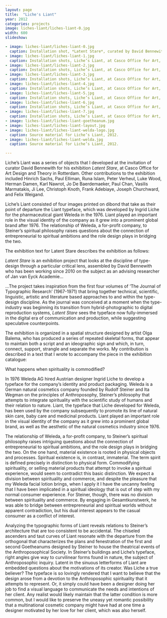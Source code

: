```yaml
---
layout: page
title:  "Liche's Liant"
year: 2012
categories: projects
image: liches-liant/liches-liant-0.jpg
width: 600
slideshow:

- image: liches-liant/liches-liant-0.jpg
  caption: Installation shot, *Latent Stare*, curated by David Bennewith at Casco Office for Art, Design and Theory (Rotterdam).
- image: liches-liant/liches-liant-1.jpg
  caption: Installation shots, Liche’s Liant, at Casco Office for Art, Design and Theory (Rotterdam). 2012.
- image: liches-liant/liches-liant-2.jpg
  caption: Installation shots, Liche’s Liant, at Casco Office for Art, Design and Theory (Rotterdam). 2012.
- image: liches-liant/liches-liant-3.jpg
  caption: Installation shots, Liche’s Liant, at Casco Office for Art, Design and Theory (Rotterdam). 2012.
- image: liches-liant/liches-liant-4.jpg
  caption: Installation shots, Liche’s Liant, at Casco Office for Art, Design and Theory (Rotterdam). 2012.
- image: liches-liant/liches-liant-5.jpg
  caption: Installation shots, Liche’s Liant, at Casco Office for Art, Design and Theory (Rotterdam). 2012.
- image: liches-liant/liches-liant-6.jpg
  caption: Installation shots, Liche’s Liant, at Casco Office for Art, Design and Theory (Rotterdam). 2012.
- image: liches-liant/liches-liant-7.jpg
  caption: Installation shots, Liche’s Liant, at Casco Office for Art, Design and Theory (Rotterdam). 2012.
- image: liches-liant/liches-liant-goetheanum.jpg
- image: liches-liant/liches-liant-layout.jpg
- image: liches-liant/liches-liant-welda-logo.jpg
  caption: Source material for Liche’s Liant, 2012.
- image: liches-liant/liches-liant-welda.jpg
  caption: Source material for Liche’s Liant, 2012.

---
```


Liche’s Liant was a series of objects that I developed at the invitation of curator David Bennewith for his exhibition *Latent Stare*, at Casco Office for Art Design and Theory in Rotterdam. Other  contributions to the exhibition included Hinrich Sachs, Paul Elliman, Runa Islam, Peter Verheul, Luke Wood, Herman Damen, Karl Nawrot, Jo De Baerdemaeker, Paul Chan, Vasilis Marmatakis, Ji Lee, Christoph Knoth, Frank Adebiaye, Joseph Churchward, and Felix Weigand.

Liche’s Liant consisted of four images printed on dibond that take as their point of departure the Liant typeface, which was developed by Ingrid Liche for the pharmaceutical giant Weleda in the 1976.  Liant played an important role in the visual identity of the company as it grew into a prominent global brand after 1976. The relationship of Weleda, a for-profit company, to Steiner’s spiritual philosophy raises questions about the connection of entrepreneurial to spiritual ambitions and the role design plays in bridging the two.

The exhibition text for Latent Stare describes the exhibition  as follows:
 
*Latent Stare* is an exhibition project that looks at the discipline of type- design through a particular critical lens, assembled by David Bennewith who has been working since 2010 on the subject as an advising researcher of Jan van Eyck Academie...
  
...The project takes inspiration from the first four volumes of ‘The Journal of Typographic Research’ (1967-1971) that bring together technical, scientific, linguistic, artistic and literature based approaches to and within the type-design discipline. As the journal was conceived at a moment when the type-industry was beginning its transition from hybrid-photographic to digital reproduction systems, *Latent Stare* sees the typeface now fully-immersed in the digital era of communication and production, while suggesting speculative counterpoints. 
 
The exhibition is organized in a spatial structure designed by artist Olga Balema, who has produced a series of repeated skeletal forms, that appear to maintain both a script and an ideographic sign and which, in turn, connect, support, strangle and separate the works. 
My contribution is described in a text that I wrote to accompany the piece in the exhibition catalogue:

What happens when spirituality is commodified? 

In 1976 Weleda AG hired Austrian designer Ingrid Liche to develop a typeface for the company’s identity and product packaging. Weleda is a German natural cosmetics company founded by Rudolf Steiner and Ita Wegman on the principles of Anthroposophy, Steiner’s philosophy that attempts to integrate spirituality with the scientific study of humans and their relation to nature. Liant, the typeface that Liche developed for Weleda, has been used by the company subsequently to promote its line of natural skin care, baby care and medicinal products. Liant played an important role in the visual identity of the company as it grew into a prominent global brand, as well as the aesthetic of the natural cosmetics industry since 1976. 

The relationship of Weleda, a for-profit company, to Steiner’s spiritual philosophy raises intriguing questions about the connection of entrepreneurial to spiritual ambitions, and the role design plays in bridging the two. On the one hand, material existence is rooted in physical objects and processes. Spiritual existence is, in contrast, immaterial. The term spirit is defined precisely in distinction to physical form. Commodifying spirituality, or selling material products that attempt to invoke a spiritual experience, would seem to contradict this basic distinction. We expect a division between spirituality and commerce, and despite the pleasure that my Weleda facial lotion brings, when I apply it I have the uncanny feeling that I have been implicated in a spiritual ideology that is out of step with my normal consumer experience. For Steiner, though, there was no division between spirituality and commerce. By engaging in Gesamtkunstwerk, he was able to bridge between entrepreneurial and spiritual worlds without apparent contradiction, but his dual interest appears to the casual consumer as a conflict of interest.

Analyzing the typographic forms of Liant reveals relations to Steiner’s architecture that are too consistent to be accidental. The chiseled ascenders and taut curves of Liant resonate with the departure from the orthogonal that characterizes the plans and fenestration of the first and second Goetheanums designed by Steiner to house the theatrical events of the Anthroposophical Society. In Steiner’s buildings and Liche’s typeface, right angles give way to curvilinear forms found in nature, the subject of Anthroposophic inquiry. Latent in the sinuous letterforms of Liant are embedded questions about the motivations of its creator. Was Liche a true believer? The typeface is so lovingly rendered that I want to believe that the design arose from a devotion to the Anthroposophic spirituality that it attempts to represent. Or, it simply could have been a designer doing her job to find a visual language to communicate the needs and intentions of her client. Any realist would likely maintain that the latter condition is more common, but I would like to preserve the uneasy yet romantic possibility that a multinational cosmetic company might have had at one time a designer motivated by her love for her client, which was also herself.